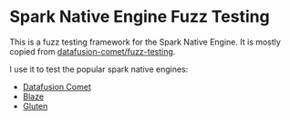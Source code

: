# Spark Native Engine Fuzz Testing

This is a fuzz testing framework for the Spark Native Engine. It is mostly copied from [datafusion-comet/fuzz-testing](https://github.com/apache/datafusion-comet/tree/main/fuzz-testing).

I use it to test the popular spark native engines:
- [Datafusion Comet](https://github.com/apache/datafusion-comet)
- [Blaze](https://github.com/kwai/blaze/)
- [Gluten](https://github.com/apache/incubator-gluten)

